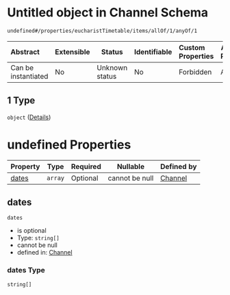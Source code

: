 # Untitled object in Channel Schema

```txt
undefined#/properties/eucharistTimetable/items/allOf/1/anyOf/1
```




| Abstract            | Extensible | Status         | Identifiable | Custom Properties | Additional Properties | Access Restrictions | Defined In                                                                 |
| :------------------ | ---------- | -------------- | ------------ | :---------------- | --------------------- | ------------------- | -------------------------------------------------------------------------- |
| Can be instantiated | No         | Unknown status | No           | Forbidden         | Allowed               | none                | [channel.schema.json\*](../out/channel.schema.json "open original schema") |

## 1 Type

`object` ([Details](channel-properties-eucharisttimetable-timetable-entry-allof-timetable-entry-date-descriptor-anyof-1.md))

# undefined Properties

| Property        | Type    | Required | Nullable       | Defined by                                                                                                                                                                                                           |
| :-------------- | ------- | -------- | -------------- | :------------------------------------------------------------------------------------------------------------------------------------------------------------------------------------------------------------------- |
| [dates](#dates) | `array` | Optional | cannot be null | [Channel](channel-properties-eucharisttimetable-timetable-entry-allof-timetable-entry-date-descriptor-anyof-1-properties-dates.md "undefined#/properties/eucharistTimetable/items/allOf/1/anyOf/1/properties/dates") |

## dates




`dates`

-   is optional
-   Type: `string[]`
-   cannot be null
-   defined in: [Channel](channel-properties-eucharisttimetable-timetable-entry-allof-timetable-entry-date-descriptor-anyof-1-properties-dates.md "undefined#/properties/eucharistTimetable/items/allOf/1/anyOf/1/properties/dates")

### dates Type

`string[]`
